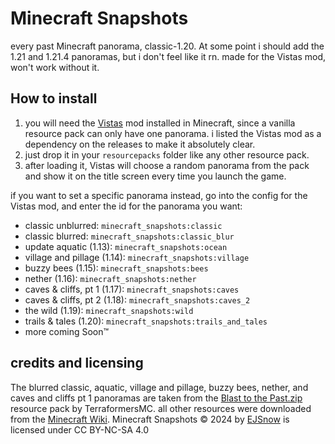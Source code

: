 # Minecraft Snapshots
every past Minecraft panorama, classic-1.20. At some point i should add the 1.21 and 1.21.4 panoramas, but i don't feel like it rn. made for the Vistas mod, won't work without it.

## How to install
1. you will need the [Vistas](https://modrinth.com/mod/vistas) mod installed in Minecraft, since a vanilla resource pack can only have one panorama. i listed the Vistas mod as a dependency on the releases to make it absolutely clear.
2. just drop it in your `resourcepacks` folder like any other resource pack.
3. after loading it, Vistas will choose a random panorama from the pack and show it on the title screen every time you launch the game.

if you want to set a specific panorama instead, go into the config for the Vistas mod, and enter the id for the panorama you want:

- classic unblurred: `minecraft_snapshots:classic`
- classic blurred: `minecraft_snapshots:classic_blur`
- update aquatic (1.13): `minecraft_snapshots:ocean`
- village and pillage (1.14): `minecraft_snapshots:village`
- buzzy bees (1.15): `minecraft_snapshots:bees`
- nether (1.16): `minecraft_snapshots:nether`
- caves & cliffs, pt 1 (1.17): `minecraft_snapshots:caves`
- caves & cliffs, pt 2 (1.18): `minecraft_snapshots:caves_2`
- the wild (1.19): `minecraft_snapshots:wild`
- trails & tales (1.20): `minecraft_snapshots:trails_and_tales`
- more coming Soon™

## credits and licensing
The blurred classic, aquatic, village and pillage, buzzy bees, nether, and caves and cliffs pt 1 panoramas are taken from the [Blast to the Past.zip](https://drive.google.com/file/d/13HYHr_7rhxlNmkLMh390jujWaEv3CM-J/view?usp=sharing) resource pack by TerraformersMC. all other resources were downloaded from the [Minecraft Wiki](https://minecraft.fandom.com/wiki/Panorama). Minecraft Snapshots © 2024 by [EJSnow](https://modrinth.com/user/EJSnow) is licensed under CC BY-NC-SA 4.0
